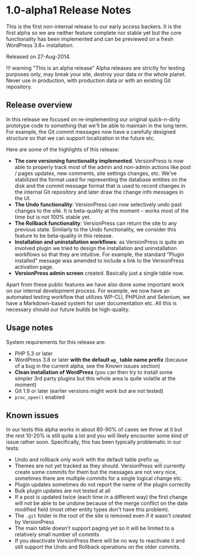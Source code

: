 # 1.0-alpha1 Release Notes #

This is the first non-internal release to our early access backers. It is the first alpha so we are neither feature complete nor stable yet but the core functionality has been implemented and can be previewed on a fresh WordPress 3.8+ installation.

Released on 27-Aug-2014.

!!! warning "This is an alpha release"
Alpha releases are strictly for testing purposes only, may break your site, destroy your data or the whole planet. Never use in production, with production data or with an existing Git repository.

## Release overview ##

In this release we focused on re-implementing our original quick-n-dirty prototype code to something that we'll be able to maintain in the long term. For example, the Git commit messages now have a carefully designed structure so that we can support localization in the future etc.

Here are some of the highlights of this release:

* **The core versioning functionality implemented**. VersionPress is now able to properly track most of the admin and non-admin actions like post / pages updates, new comments, site settings changes, etc. We've stabilized the format used for representing the database entities on the disk and the commit message format that is used to record changes in the internal Git repository and later draw the change info messages in the UI.
* **The Undo functionality**: VersionPress can now selectively undo past changes to the site. It is beta-quality at the moment – works most of the time but is not 100% stable yet.
* **The Rollback functionality**: VersionPress can return the site to any previous state. Similarly to the Undo functionality, we consider this feature to be beta-quality in this release.
* **Installation and uninstallation workflows**: as VersionPress is quite an involved plugin we tried to design the installation and uninstallation workflows so that they are intuitive. For example, the standard "Plugin installed" message was amended to include a link to the VersionPress activation page.
* **VersionPress admin screen** created. Basically just a single table now.

Apart from these public features we have also done some important work on our internal development process. For example, we now have an automated testing workflow that utilizes WP-CLI, PHPUnit and Selenium, we have a Markdown-based system for user documentation etc. All this is necessary should our future builds be high-quality.


## Usage notes ##

System requirements for this release are:

* PHP 5.3 or later
* WordPress 3.8 or later **with the default `wp_` table name prefix** (because of a bug in the current alpha, see the Known issues section)
* **Clean installation of WordPress**  (you can then try to install some simpler 3rd party plugins but this whole area is quite volatile at the moment)
* Git 1.9 or later (earlier versions might work but are not tested)
* `proc_open()` enabled


## Known issues ##

In our tests this alpha works in about 80-90% of cases we throw at it but the rest 10-20% is still quite a lot and you will likely encounter some kind of issue rather soon. Specifically, this has been typically problematic in our tests:

* Undo and rollback only work with the default table prefix `wp_`
* Themes are not yet tracked as they should. VersionPress will currently create some commits for them but the messages are not very nice, sometimes there are multiple commits for a single logical change etc.
* Plugin updates sometimes do not report the name of the plugin correctly
* Bulk plugin updates are not tested at all
* If a post is updated twice (each time in a different way) the first change will not be able to be undone because of the merge conflict on the date modified field (most other entity types don't have this problem).
* The `.git` folder in the root of the site is removed even if it wasn't created by VersionPress
* The main table doesn't support paging yet so it will be limited to a relatively small number of commits
* If you deactivate VersionPress there will be no way to reactivate it and still support the Undo and Rollback operations on the older commits.
